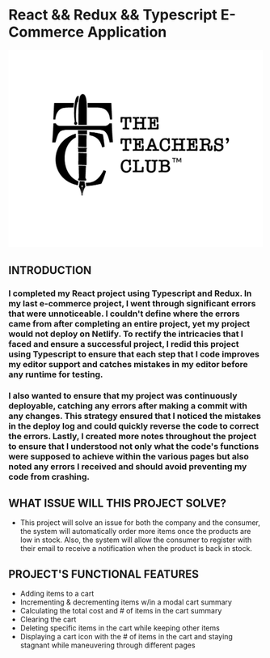 # React && Redux && Typescript E-Commerce Application

<img src='public\img\brandlogo.png' alt='image of project logo' width='700px' />

## INTRODUCTION 

### I completed my React project using Typescript and Redux. In my last e-commerce project, I went through significant errors that were unnoticeable. I couldn't define where the errors came from after completing an entire project, yet my project would not deploy on Netlify. To rectify the intricacies that I faced and ensure a successful project, I redid this project using Typescript to ensure that each step that I code improves my editor support and catches mistakes in my editor before any runtime for testing.

### I also wanted to ensure that my project was continuously deployable, catching any errors after making a commit with any changes. This strategy ensured that I noticed the mistakes in the deploy log and could quickly reverse the code to correct the errors. Lastly, I created more notes throughout the project to ensure that I understood not only what the code's functions were supposed to achieve within the various pages but also noted any errors I received and should avoid preventing my code from crashing.

## WHAT ISSUE WILL THIS PROJECT SOLVE?
- This project will solve an issue for both the company and the consumer, the system will automatically order more items once the products are low in stock. Also, the system will allow the consumer to register with their email to receive a notification when the product is back in stock. 

## PROJECT'S FUNCTIONAL FEATURES
- Adding items to a cart 
- Incrementing & decrementing items w/in a modal cart summary
- Calculating the total cost and # of items in the cart summary
- Clearing the cart
- Deleting specific items in the cart while keeping other items 
- Displaying a cart icon with the # of items in the cart and staying stagnant while maneuvering through different pages

